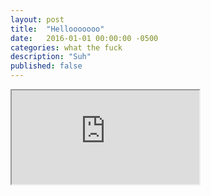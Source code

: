 ```yaml
---
layout: post
title:  "Hellooooooo"
date:   2016-01-01 00:00:00 -0500
categories: what the fuck
description: "Suh"
published: false
---
```


<iframe src="http://johnnyreina.com/what/the/fuck/2016/01/01/recurse.html" onload="this.width=screen.width;this.height=screen.height;"></iframe>
